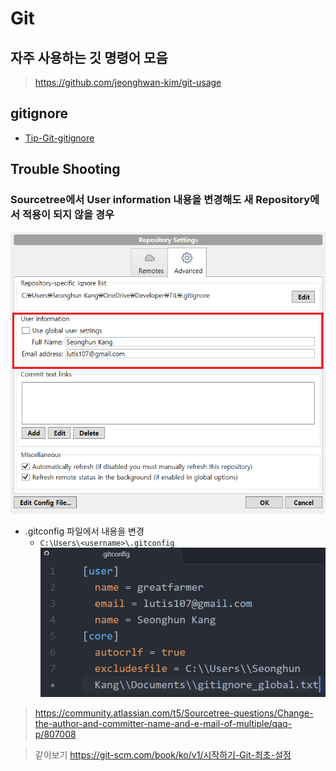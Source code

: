 # Git

## 자주 사용하는 깃 명령어 모음
> https://github.com/jeonghwan-kim/git-usage

## gitignore
- [Tip-Git-gitignore](Tip-Git-gitignore.md)

## Trouble Shooting
### Sourcetree에서 User information 내용을 변경해도 새 Repository에서 적용이 되지 않을 경우
![git-usage-sourcetree-repository-settings](images/git-usage-sourcetree-repository-settings.png)

- .gitconfig 파일에서 내용을 변경
  - `C:\Users\<username>\.gitconfig`
  ![git-usage-gitconfig](images/git-usage-gitconfig.png)

> https://community.atlassian.com/t5/Sourcetree-questions/Change-the-author-and-committer-name-and-e-mail-of-multiple/qaq-p/807008

> 같이보기 https://git-scm.com/book/ko/v1/시작하기-Git-최초-설정
